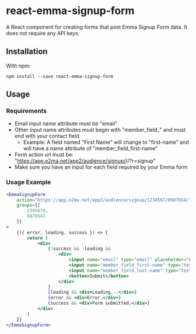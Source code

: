 # react-emma-signup-form

A React component for creating forms that post Emma Signup Form data. It does not require any API keys.

## Installation

With npm:

`npm install --save react-emma-signup-form`

## Usage

### Requirements

- Email input name attribute must be "email"
- Other input name attributes must begin with "member\_field\_" and must end with your contact field
  - Example: A field named "First Name" will change to "first-name" and will have a name attribute of "member\_field\_first-name"
- Form action url must be: "https://app.e2ma.net/app2/audience/signup/<your-signup-id>/<your-account-id>/?r=signup"
- Make sure you have an input for each field required by your Emma form

### Usage Example

```jsx
<EmmaSignupForm
    action="https://app.e2ma.net/app2/audience/signup/1234567/0987654/?r=signup"
    groups={[
        2345678,
        9876543
    ]}
>
    {({ error, loading, success }) => {
        return (
            <div>
                {!success && !loading &&
                    <div>
                        <input name="email" type="email" placeholder="Email" />
                        <input name="member_field_first-name" type="text" placeholder="First Name" />
                        <input name="member_field_last-name" type="text" placeholder="Last Name" />
                        <button>Submit</button>
                    </div>
                }
                {loading && <div>Loading...</div>}
                {error && <div>Error.</div>}
                {success && <div>Form submitted.</div>}
            </div>
        )
    }}
</EmmaSignupForm>
```